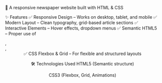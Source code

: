 📰 A responsive newspaper website built with HTML & CSS

✨ Features
✅ Responsive Design – Works on desktop, tablet, and mobile
✅ Modern Layout – Clean typography, grid-based article sections
✅ Interactive Elements – Hover effects, dropdown menus
✅ Semantic HTML5 – Proper use of <article>, <section>, <header>
✅ CSS Flexbox & Grid – For flexible and structured layouts

🛠 Technologies Used
HTML5 (Semantic structure)

CSS3 (Flexbox, Grid, Animations)
